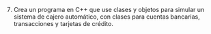 7. Crea un programa en C++ que use clases y objetos para simular un sistema de cajero automático, con clases para cuentas bancarias, transacciones y tarjetas de crédito.